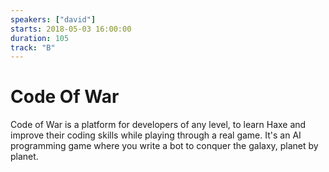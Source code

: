 ```yaml
---
speakers: ["david"]
starts: 2018-05-03 16:00:00
duration: 105
track: "B"
---
```


# Code Of War

Code of War is a platform for developers of any level, to learn Haxe and improve their coding skills while playing through a real game. It's an AI programming game where you write a bot to conquer the galaxy, planet by planet. 
